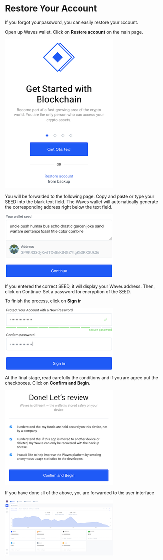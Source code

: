 # Restore Your Account

If you forgot your password, you can easily restore your account.

Open up Waves wallet.
Click on **Restore account** on the main page.

![](/_assets/account_restoring_01.png)

You will be forwarded to the following page.
Copy and paste or type your SEED into the blank text field.
The Waves wallet will automatically generate the corresponding address right below the text field.

![](/_assets/account_restoring_02.png)

If you entered the correct SEED, it will display your Waves address.
Then, click on Continue. Set a password for encryption of the SEED.

To finish the process, click on **Sign in**

![](/_assets/account_restoring_03.png)

At the final stage, read carefully the conditions and if you are agree put the checkboxes.
Click on **Confirm and Begin**.

![](/_assets/account_restoring_04.png)

If you have done all of the above, you are forwarded to the user interface

![](/_assets/account_restoring_05.png)
